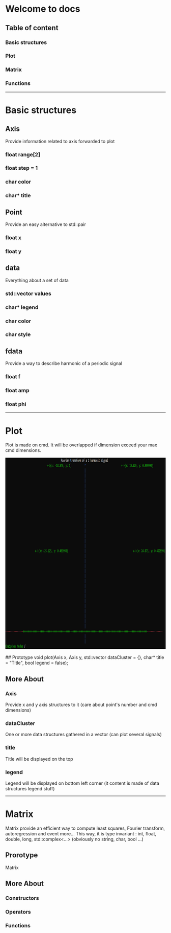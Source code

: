 # Welcome to docs

## Table of content

### Basic structures
### Plot
### Matrix
### Functions

-------------------------------------------------------------------------

# Basic structures

## Axis
Provide information related to axis forwarded to plot
### float range[2]
### float step = 1
### char color
### char* title

## Point
Provide an easy alternative to std::pair 
### float x
### float y

## data
Everything about a set of data
### std::vector<Point> values
### char* legend
### char color
### char style

## fdata
Provide a way to describe harmonic of a periodic signal
### float f
### float amp
### float phi

-------------------------------------------------------------------------

# Plot
Plot is made on cmd. It will be overlapped if dimension exceed your max cmd dimensions.
<p align="center">
  <img width=900 height=600 src="https://github.com/MaximeAeva/AnalyticsTools/blob/master/res/FourierPlotExample.PNG">
</p>
## Prototype
void plot(Axis x, Axis y, std::vector<data> dataCluster = {}, char* title = "Title", bool legend = false);

## More About
### Axis
Provide x and y axis structures to it (care about point's number and cmd dimensions)

### dataCluster
One or more data structures gathered in a vector (can plot several signals)

### title
Title will be displayed on the top

### legend
Legend will be displayed on bottom left corner (it content is made of data structures legend stuff)

-------------------------------------------------------------------------

# Matrix
Matrix provide an efficient way to compute least squares, Fourier transform, autoregression and event more...
This way, it is type invariant : int, float, double, long, std::complex<...> (obviously no string, char, bool ...)

## Prorotype
Matrix<typename T> 

## More About
### Constructors

### Operators
### Functions
